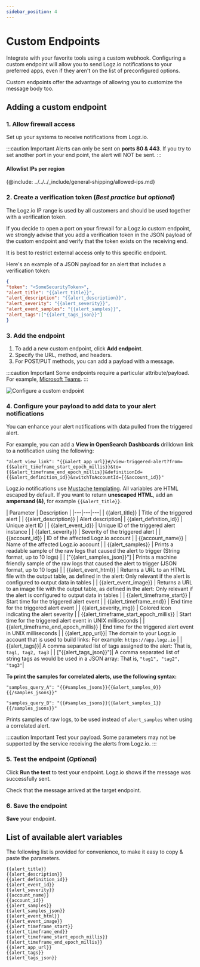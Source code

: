 ```yaml
---
sidebar_position: 4
---
```


# Custom Endpoints


Integrate with your favorite tools using a custom webhook. Configuring a custom endpoint will allow you to send Logz.io notifications to your preferred apps,
even if they aren't on the list of preconfigured options.

Custom endpoints offer the advantage
of allowing you to customize the message body too.

## Adding a custom endpoint

 
### 1. Allow firewall access

Set up your systems to receive notifications from Logz.io.

:::caution Important
Alerts can only be sent on **ports 80 & 443**.
If you try to set another port in your end point, the alert will NOT be sent.
:::

#### Allowlist IPs per region

{@include: ../../../_include/general-shipping/allowed-ips.md}


### 2. Create a verification token (_Best practice but optional_)

The Logz.io IP range is used by all customers and should be used together with a verification token.

If you decide to open a port on your firewall for a Logz.io custom endpoint, we strongly advise that you add a verification token in the JSON payload of the custom endpoint and verify that the token exists on the receiving end.


It is best to restrict external access only to this specific endpoint.

Here's an example of a JSON payload for an alert that includes a verification token:

<!-- {% raw %} -->

```json
{
"token": "<SomeSecurityToken>",
"alert_title": "{{alert_title}}",
"alert_description": "{{alert_description}}",
"alert_severity": "{{alert_severity}}",
"alert_event_samples": "{{alert_samples}}",
"alert_tags":["{{alert_tags_json}}"]
}
```
<!--{% endraw %} -->


### 3. Add the endpoint

1. To add a new custom endpoint, click **Add endpoint**.
2. Specify the URL, method, and headers.
3. For POST/PUT methods, you can add a payload with a message.

:::caution Important
Some endpoints require a particular attribute/payload. For example, [Microsoft Teams](/docs/user-guide/integrations/notification-endpoints/ms-teams/#3-add-your-payload).
:::


![Configure a custom endpoint](https://dytvr9ot2sszz.cloudfront.net/logz-docs/notification-endpoints/custom-endpoint-POST_2021.png)


### 4. Configure your payload to add data to your alert notifications

<!-- {% raw %}-->

You can enhance your alert notifications with data pulled from the triggered alert.

For example, you can add a **View in OpenSearch Dashboards** drilldown link to a notification using the following:

```
"alert_view_link": "{{&alert_app_url}}#/view-triggered-alert?from={{&alert_timeframe_start_epoch_millis}}&to={{&alert_timeframe_end_epoch_millis}}&definitionId={{&alert_definition_id}}&switchToAccountId={{&account_id}}"
```

Logz.io notifications use [Mustache templating](https://mustache.github.io/).
All variables are HTML escaped by default. If you want to return **unescaped HTML**, add an **ampersand (&)**, for example `{{&alert_title}}`.



| Parameter | Description |
|---|---|---|
| {{alert_title}} | Title of the triggered alert  |
| {{alert_description}} | Alert description|
| {{alert_definition_id}} | Unique alert ID |
| {{alert_event_id}} | Unique ID of the triggered alert instance |
| {{alert_severity}} | Severity of the triggered alert |
| {{account_id}} | ID of the affected Logz.io account  |
| {{account_name}} |  Name of the affected Logz.io account |
| {{alert_samples}} | Prints a readable sample of the raw logs that caused the alert to trigger (String format, up to 10 logs) |
| ["{{alert_samples_json}}"] | Prints a machine friendly sample of the raw logs that caused the alert to trigger (JSON format, up to 10 logs) |
| {{alert_event_html}} | Returns a URL to an HTML file with the output table, as defined in the alert: Only relevant if the alert is configured to output data in tables |
| {{alert_event_image}} | Returns a URL to an image file with the output table, as defined in the alert: Only relevant if the alert is configured to output data in tables |
| {{alert_timeframe_start}} | Start time for the triggered alert event   |
| {{alert_timeframe_end}} | End time for the triggered alert event  |
| {{alert_severity_img}} | Colored icon indicating the alert severity  |
| {{alert_timeframe_start_epoch_millis}} |  Start time for the triggered alert event in UNIX milliseconds |
| {{alert_timeframe_end_epoch_millis}} |  End time for the triggered alert event in UNIX milliseconds |
| {{alert_app_url}}| The domain to your Logz.io account that is used to build links: For example: `https://app.logz.io` |
| {{alert_tags}}| A comma separated list of tags assigned to the alert: That is, `tag1, tag2, tag3` |
| ["{{alert_tags_json}}"]| A comma separated list of string tags as would be used in a JSON array: That is, `"tag1", "tag2", "tag3"`|


**To print the samples for correlated alerts, use the following syntax:**

`"samples_query_A": "{{#samples_jsons}}{{&alert_samples_0}}{{/samples_jsons}}"`

`"samples_query_B": "{{#samples_jsons}}{{&alert_samples_1}}{{/samples_jsons}}"`

Prints samples of raw logs, to be used instead of `alert_samples` when using a correlated alert.

:::caution Important
Test your payload. Some parameters may not be supported by the service receiving the alerts from Logz.io.
:::


### 5. Test the endpoint (_Optional_)

Click **Run the test** to test your endpoint.
Logz.io shows if the message was successfully sent.

Check that the message arrived at the target endpoint.

### 6. Save the endpoint

**Save** your endpoint.


 

## List of available alert variables

The following list is provided for convenience, to make it easy to copy & paste the parameters.



```
{{alert_title}}
{{alert_description}}
{{alert_definition_id}}
{{alert_event_id}}
{{alert_severity}}
{{account_name}}
{{account_id}}
{{alert_samples}}
{{alert_samples_json}}
{{alert_event_html}}
{{alert_event_image}} 
{{alert_timeframe_start}}
{{alert_timeframe_end}}
{{alert_timeframe_start_epoch_millis}}
{{alert_timeframe_end_epoch_millis}}
{{alert_app_url}}
{{alert_tags}}
{{alert_tags_json}}
```


<!-- {% endraw %}-->
